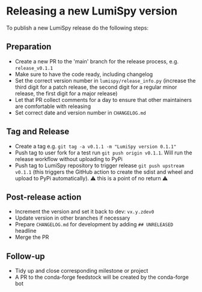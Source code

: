 # Releasing a new LumiSpy version

To publish a new LumiSpy release do the following steps:

## Preparation

- Create a new PR to the 'main' branch for the release process, e.g. `release_v0.1.1`
- Make sure to have the code ready, including changelog
- Set the correct version number in `lumispy/release_info.py` (increase the third 
  digit for a patch release, the second digit for a regular minor release, the
  first digit for a major release)
- Let that PR collect comments for a day to ensure that other maintainers are comfortable 
  with releasing
- Set correct date and version number in `CHANGELOG.md`
  
## Tag and Release

- Create a tag e.g. `git tag -a v0.1.1 -m "LumiSpy version 0.1.1"`
- Push tag to user fork for a test run `git push origin v0.1.1`. Will run the release
  workflow without uploading to PyPi
- Push tag to LumiSpy repository to trigger release `git push upstream v0.1.1`
  (this triggers the GitHub action to create the sdist and wheel and upload to
  PyPi automatically). :warning: this is a point of no return :warning:
  
## Post-release action
 
- Increment the version and set it back to dev: `vx.y.zdev0`
- Update version in other branches if necessary
- Prepare `CHANGELOG.md` for development by adding `## UNRELEASED` headline
- Merge the PR

## Follow-up

- Tidy up and close corresponding milestone or project
- A PR to the conda-forge feedstock will be created by the conda-forge bot
